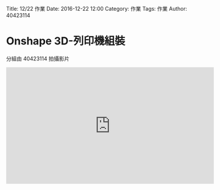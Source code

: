 Title: 12/22 作業
Date: 2016-12-22 12:00
Category: 作業
Tags: 作業
Author: 40423114

Onshape 3D-列印機組裝
===


<!-- PELICAN_END_SUMMARY -->


分組由  40423114  拍攝影片

<iframe width="560" height="315" src="https://www.youtube.com/embed/NvfGaW3GUUA" frameborder="0" allowfullscreen></iframe>
